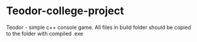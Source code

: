 # Teodor-college-project
Teodor - simple c++ console game. 
All files in build folder should be copied to the folder with compiled .exe
